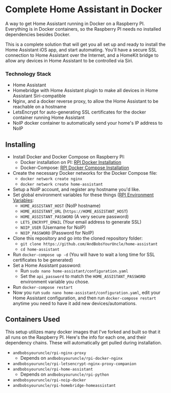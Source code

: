 # Complete Home Assistant in Docker
A way to get Home Assistant running in Docker on a Raspberry PI. Everything is in Docker containers, so the Raspberry PI needs no installed dependencies besides Docker. 

This is a complete solution that will get you all set up and ready to install the Home Assistant iOS app, and start automating. You'll have a secure SSL connection to Home Assistant over the Internet, and a HomeKit bridge to allow any devices in Home Assistant to be controlled via Siri.

### Technology Stack

* Home Assistant
* Homebridge with Home Assistant plugin to make all devices in Home Assistant Siri-compatible
* Nginx, and a docker reverse proxy, to allow the Home Assistant to be reachable on a hostname
* LetsEncrypt for auto-generating SSL certificates for the docker container running Home Assistant
* NoIP docker container to automatically send your home's IP address to NoIP

## Installing
* Install Docker and Docker Compose on Raspberry PI:
	* Docker installation on PI: [RPI Docker Installation](http://blog.alexellis.io/getting-started-with-docker-on-raspberry-pi/)
	* Docker-Compose: [RPI Docker Compose Installation](https://www.berthon.eu/2017/getting-docker-compose-on-raspberry-pi-arm-the-easy-way/)
* Create the necessary Docker networks for the Docker Compose file:
	* `docker network create nginx`
	* `docker network create home-assistant`	
* Setup a NoIP account, and register any hostname you'd like.
* Set global environment variables for these things ([RPI Environment Variables](https://raspberrypi.stackexchange.com/questions/62548/setting-environment-variable-for-service):
	* `HOME_ASSISTANT_HOST` (NoIP hostname)
	* `HOME_ASSISTANT_URL` (`https://HOME_ASSISTANT_HOST`)
	* `HOME_ASSISTANT_PASSWORD` (A very secure password)
	* `LETS_ENCRYPT_EMAIL` (Your email address to generate SSL)
	* `NOIP_USER` (Username for NoIP)
	* `NOIP_PASSWORD` (Password for NoIP)
* Clone this repository and go into the cloned repository folder:
	* `git clone https://github.com/AndBobsYourUncle/home-assistant`
	* `cd home-assistant`
* Run `docker-compose up -d` (You will have to wait a long time for SSL certificates to be generated)
* Set a Home Assistant password:
	* Run `sudo nano home-assistant/configuration.yaml`
	* Set the `api_password` to match the `HOME_ASSISTANT_PASSWORD` environment variable you chose.
* Run `docker-compose restart`
* Now you run `sudo nano home-assistant/configuration.yaml`, edit your Home Assistant configuration, and then run `docker-compose restart` anytime you need to have it add new devices/automations.

## Containers Used
This setup utilizes many docker images that I've forked and built so that it all runs on the Raspberry PI. Here's the info for each one, and their dependency chains. These will automatically get pulled during installation.

* `andbobsyouruncle/rpi-nginx-proxy`
	* Depends on `andbobsyouruncle/rpi-docker-nginx`
* `andbobsyouruncle/rpi-letsencrypt-nginx-proxy-companion`
* `andbobsyouruncle/rpi-home-assistant`
	* Depends on `andbobsyouruncle/rpi-python`
* `andbobsyouruncle/rpi-noip-docker`
* `andbobsyouruncle/rpi-homebridge-homeassistant`
